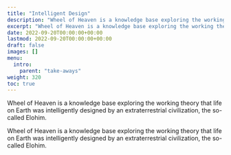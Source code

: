 ```yaml
---
title: "Intelligent Design"
description: "Wheel of Heaven is a knowledge base exploring the working theory that life on Earth was intelligently designed by an extraterrestrial civilization, the so-called Elohim."
excerpt: "Wheel of Heaven is a knowledge base exploring the working theory that life on Earth was intelligently designed by an extraterrestrial civilization, the so-called Elohim."
date: 2022-09-20T00:00:00+00:00
lastmod: 2022-09-20T00:00:00+00:00
draft: false
images: []
menu:
  intro:
    parent: "take-aways"
weight: 320
toc: true
---
```


Wheel of Heaven is a knowledge base exploring the working theory that life on Earth was intelligently designed by an extraterrestrial civilization, the so-called Elohim.

Wheel of Heaven is a knowledge base exploring the working theory that life on Earth was intelligently designed by an extraterrestrial civilization, the so-called Elohim.

